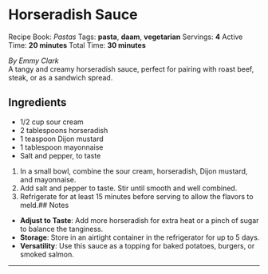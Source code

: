 # Horseradish Sauce

Recipe Book: *Pastas*
Tags: **pasta**, **daam**, **vegetarian**
Servings: **4**
Active Time: **20 minutes**
Total Time: **30 minutes**


_By Emmy Clark_  
A tangy and creamy horseradish sauce, perfect for pairing with roast beef, steak, or as a sandwich spread.

## Ingredients
- 1/2 cup sour cream
- 2 tablespoons horseradish
- 1 teaspoon Dijon mustard
- 1 tablespoon mayonnaise
- Salt and pepper, to taste

1. In a small bowl, combine the sour cream, horseradish, Dijon mustard, and mayonnaise.
2. Add salt and pepper to taste. Stir until smooth and well combined.
3. Refrigerate for at least 15 minutes before serving to allow the flavors to meld.## Notes
- **Adjust to Taste**: Add more horseradish for extra heat or a pinch of sugar to balance the tanginess.
- **Storage**: Store in an airtight container in the refrigerator for up to 5 days.
- **Versatility**: Use this sauce as a topping for baked potatoes, burgers, or smoked salmon.

---